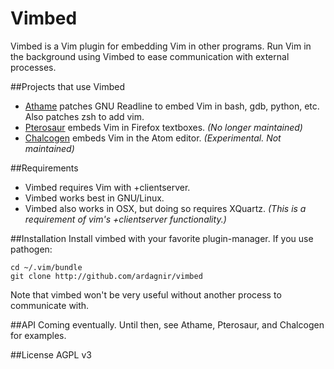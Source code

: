 Vimbed
=========

Vimbed is a Vim plugin for embedding Vim in other programs. Run Vim in the background using Vimbed to ease communication with external processes.

##Projects that use Vimbed
- [Athame](http://github.com/ardagnir/athame) patches GNU Readline to embed Vim in bash, gdb, python, etc. Also patches zsh to add vim.
- [Pterosaur](http://github.com/ardagnir/pterosaur) embeds Vim in Firefox textboxes. *(No longer maintained)*
- [Chalcogen](http://github.com/ardagnir/chalcogen) embeds Vim in the Atom editor. *(Experimental. Not maintained)*

##Requirements
- Vimbed requires Vim with +clientserver.
- Vimbed works best in GNU/Linux.
- Vimbed also works in OSX, but doing so requires XQuartz. *(This is a requirement of vim's +clientserver functionality.)*

##Installation
Install vimbed with your favorite plugin-manager. If you use pathogen:

    cd ~/.vim/bundle
    git clone http://github.com/ardagnir/vimbed

Note that vimbed won't be very useful without another process to communicate with.

##API
Coming eventually. Until then, see Athame, Pterosaur, and Chalcogen for examples.

##License
AGPL v3
